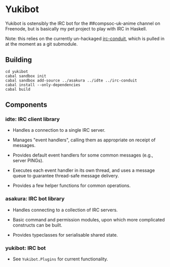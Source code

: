 # Yukibot

Yukibot is ostensibly the IRC bot for the ##compsoc-uk-anime channel
on Freenode, but is basically my pet project to play with IRC in
Haskell.

Note: this relies on the currently un-hackaged [irc-conduit][], which
is pulled in at the moment as a git submodule.

[irc-conduit]: https://github.com/barrucadu/irc-conduit

## Building

    cd yukibot
    cabal sandbox init
    cabal sandbox add-source ../asakura ../idte ../irc-conduit
    cabal install --only-dependencies
    cabal build

## Components

### idte: IRC client library

 - Handles a connection to a single IRC server.

 - Manages "event handlers", calling them as appropriate on receipt of
   messages.

 - Provides default event handlers for some common messages (e.g.,
   server PINGs).

 - Executes each event handler in its own thread, and uses a message
   queue to guarantee thread-safe message delivery.

 - Provides a few helper functions for common operations.

### asakura: IRC bot library

 - Handles connecting to a collection of IRC servers.

 - Basic command and permission modules, upon which more complicated
   constructs can be built.

 - Provides typeclasses for serialisable shared state.

### yukibot: IRC bot

 - See `Yukibot.Plugins` for current functionality.
